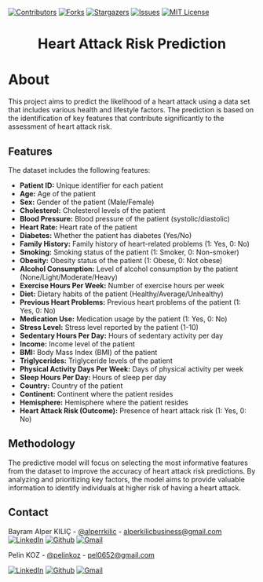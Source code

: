 <a name="readme-top"></a>

[![Contributors][contributors-shield]][contributors-url]
[![Forks][forks-shield]][forks-url]
[![Stargazers][stars-shield]][stars-url]
[![Issues][issues-shield]][issues-url]
[![MIT License][license-shield]][license-url]


<div align="center"><h1>Heart Attack Risk Prediction</h1></div>

# About

This project aims to predict the likelihood of a heart attack using a data set that includes various health and lifestyle factors. The prediction is based on the identification of key features that contribute significantly to the assessment of heart attack risk.

## Features

The dataset includes the following features:

- **Patient ID:** Unique identifier for each patient
- **Age:** Age of the patient
- **Sex:** Gender of the patient (Male/Female)
- **Cholesterol:** Cholesterol levels of the patient
- **Blood Pressure:** Blood pressure of the patient (systolic/diastolic)
- **Heart Rate:** Heart rate of the patient
- **Diabetes:** Whether the patient has diabetes (Yes/No)
- **Family History:** Family history of heart-related problems (1: Yes, 0: No)
- **Smoking:** Smoking status of the patient (1: Smoker, 0: Non-smoker)
- **Obesity:** Obesity status of the patient (1: Obese, 0: Not obese)
- **Alcohol Consumption:** Level of alcohol consumption by the patient (None/Light/Moderate/Heavy)
- **Exercise Hours Per Week:** Number of exercise hours per week
- **Diet:** Dietary habits of the patient (Healthy/Average/Unhealthy)
- **Previous Heart Problems:** Previous heart problems of the patient (1: Yes, 0: No)
- **Medication Use:** Medication usage by the patient (1: Yes, 0: No)
- **Stress Level:** Stress level reported by the patient (1-10)
- **Sedentary Hours Per Day:** Hours of sedentary activity per day
- **Income:** Income level of the patient
- **BMI:** Body Mass Index (BMI) of the patient
- **Triglycerides:** Triglyceride levels of the patient
- **Physical Activity Days Per Week:** Days of physical activity per week
- **Sleep Hours Per Day:** Hours of sleep per day
- **Country:** Country of the patient
- **Continent:** Continent where the patient resides
- **Hemisphere:** Hemisphere where the patient resides
- **Heart Attack Risk (Outcome):** Presence of heart attack risk (1: Yes, 0: No)

## Methodology

The predictive model will focus on selecting the most informative features from the dataset to improve the accuracy of heart attack risk predictions. By analyzing and prioritizing key factors, the model aims to provide valuable information to identify individuals at higher risk of having a heart attack.

## Contact


Bayram Alper KILIÇ - [@alperrkilic](https://www.linkedin.com/in/bayram-alper-kilic/) - alperkilicbusiness@gmail.com  
[![LinkedIn][linkedin-shield]][linkedin-url]
[![Github][github-shield]][github1-url]
[![Gmail][gmail-shield]][gmail1-url]


Pelin KOZ - [@pelinkoz](https://github.com/pelinkoz) - pel0652@gmail.com

[![LinkedIn][linkedin-shield]][linkedin2-url]
[![Github][github-shield]][github2-url]
[![Gmail][gmail-shield]][gmail2-url]


<!-- Shields -->

[contributors-shield]: https://img.shields.io/github/contributors/alperrkilic/heart-attack-prediction.svg?style=for-the-badge
[forks-shield]: https://img.shields.io/github/forks/alperrkilic/heart-attack-prediction.svg?style=for-the-badge
[stars-shield]: https://img.shields.io/github/stars/alperrkilic/heart-attack-prediction.svg?style=for-the-badge
[issues-shield]: https://img.shields.io/github/issues/alperrkilic/heart-attack-prediction.svg?style=for-the-badge
[license-shield]: https://img.shields.io/github/license/alperrkilic/heart-attack-prediction.svg?style=for-the-badge
[github-shield]: https://img.shields.io/badge/GitHub-100000?style=for-the-badge&logo=github&logoColor=white
[gmail-shield]: https://img.shields.io/badge/Gmail-D14836?style=for-the-badge&logo=gmail&logoColor=white
[linkedin-shield]: https://img.shields.io/badge/-LinkedIn-black.svg?style=for-the-badge&logo=linkedin&colorB=555


<!-- Shield URL -->

[contributors-url]: https://github.com/alperrkilic/heart-attack-prediction/graphs/contributors
[forks-url]: https://github.com/alperrkilic/heart-attack-prediction/network/members
[stars-url]: https://github.com/alperrkilic/heart-attack-prediction/stargazers
[issues-url]: https://github.com/alperrkilic/heart-attack-prediction/issues
[license-url]: https://github.com/alperrkilic/heart-attack-prediction/blob/master/LICENSE.txt


<!-- Contact Links -->

[linkedin-url]: https://www.linkedin.com/in/bayram-alper-kilic/
[linkedin2-url]: https://www.linkedin.com/in/pelin-koz-5a2874222/

[github1-url]:https://github.com/alperrkilic
[github2-url]: https://github.com/pelinkoz

[gmail1-url]: mailto:alperkilicbusiness@gmail.com
[gmail2-url]: mailto:pel0652@gmail.com

